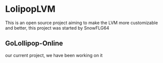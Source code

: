 # LolipopLVM
This is an open source project aiming to make the LVM more customizable and better, this project was started by SnowFLG64

## GoLollipop-Online
our current project, we have been working on it
